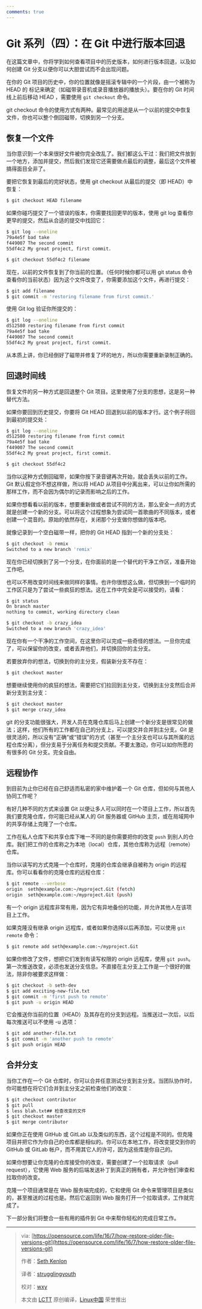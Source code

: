 ```yaml
---
comments: true
---
```


Git 系列（四）：在 Git 中进行版本回退
=============================================

在这篇文章中，你将学到如何查看项目中的历史版本，如何进行版本回退，以及如何创建 Git 分支以便你可以大胆尝试而不会出现问题。

在你的 Git 项目的历史中，你的位置就像是摇滚专辑中的一个片段，由一个被称为 HEAD 的 标记来确定（如磁带录音机或录音播放器的播放头）。要在你的 Git 时间线上前后移动 HEAD ，需要使用 `git checkout` 命令。

git checkout 命令的使用方式有两种。最常见的用途是从一个以前的提交中恢复文件，你也可以整个倒回磁带，切换到另一个分支。


## 恢复一个文件

当你意识到一个本来很好文件被你完全改乱了。我们都这么干过：我们把文件放到一个地方，添加并提交，然后我们发现它还需要做点最后的调整，最后这个文件被搞得面目全非了。

要把它恢复到最后的完好状态，使用 git checkout 从最后的提交（即 HEAD）中恢复：

```Bash
$ git checkout HEAD filename
```

如果你碰巧提交了一个错误的版本，你需要找回更早的版本，使用 git log 查看你更早的提交，然后从合适的提交中找回它：

```Bash
$ git log --oneline
79a4e5f bad take
f449007 The second commit
55df4c2 My great project, first commit.

$ git checkout 55df4c2 filename

```

现在，以前的文件恢复到了你当前的位置。（任何时候你都可以用 git status 命令查看你的当前状态）因为这个文件改变了，你需要添加这个文件，再进行提交：

```Bash
$ git add filename
$ git commit -m 'restoring filename from first commit.'
```

使用 Git log 验证你所提交的：

```Bash
$ git log --oneline
d512580 restoring filename from first commit
79a4e5f bad take
f449007 The second commit
55df4c2 My great project, first commit.
```

从本质上讲，你已经倒好了磁带并修复了坏的地方，所以你需要重新录制正确的。

## 回退时间线

恢复文件的另一种方式是回退整个 Git 项目。这里使用了分支的思想，这是另一种替代方法。

如果你要回到历史提交，你要将 Git HEAD 回退到以前的版本才行。这个例子将回到最初的提交处：

```Bash
$ git log --oneline
d512580 restoring filename from first commit
79a4e5f bad take
f449007 The second commit
55df4c2 My great project, first commit.

$ git checkout 55df4c2
```

当你以这种方式倒回磁带，如果你按下录音键再次开始，就会丢失以前的工作。Git 默认假定你不想这样做，所以将 HEAD 从项目中分离出来，可以让你如所需的那样工作，而不会因为偶尔的记录而影响之后的工作。

如果你想看看以前的版本，想要重新做或者尝试不同的方法，那么安全一点的方式就是创建一个新的分支。可以将这个过程想象为尝试同一首歌曲的不同版本，或者创建一个混音的。原始的依然存在，关闭那个分支做你想做的版本吧。

就像记录到一个空白磁带一样，把你的 Git HEAD 指到一个新的分支处：

```Bash
$ git checkout -b remix
Switched to a new branch 'remix'
```

现在你已经切换到了另一个分支，在你面前的是一个替代的干净工作区，准备开始工作吧。

也可以不用改变时间线来做同样的事情。也许你很想这么做，但切换到一个临时的工作区只是为了尝试一些疯狂的想法。这在工作中完全是可以接受的，请看：

```Bash
$ git status
On branch master
nothing to commit, working directory clean

$ git checkout -b crazy_idea
Switched to a new branch 'crazy_idea'
```

现在你有一个干净的工作空间，在这里你可以完成一些奇怪的想法。一旦你完成了，可以保留你的改变，或者丢弃他们，并切换回你的主分支。

若要放弃你的想法，切换到你的主分支，假装新分支不存在：

```Bash
$ git checkout master
```

想要继续使用你的疯狂的想法，需要把它们拉回到主分支，切换到主分支然后合并新分支到主分支：

```Bash
$ git checkout master
$ git merge crazy_idea
```

git 的分支功能很强大，开发人员在克隆仓库后马上创建一个新分支是很常见的做法；这样，他们所有的工作都在自己的分支上，可以提交并合并到主分支。Git 是很灵活的，所以没有“正确”或“错误”的方式（甚至一个主分支也可以与其所属的远程仓库分离），但分支易于分离任务和提交贡献。不要太激动，你可以如你所愿的有很多的 Git 分支。完全自由。

## 远程协作

到目前为止你已经在自己舒适而私密的家中维护着一个 Git 仓库，但如何与其他人协同工作呢？

有好几种不同的方式来设置 Git 以便让多人可以同时在一个项目上工作，所以首先我们要克隆仓库，你可能已经从某人的 Git 服务器或 GitHub 主页，或在局域网中的共享存储上克隆了一个仓库。

工作在私人仓库下和共享仓库下唯一不同的是你需要把你的改变 `push` 到别人的仓库。我们把工作的仓库称之为本地（local）仓库，其他仓库称为远程（remote）仓库。

当你以读写的方式克隆一个仓库时，克隆的仓库会继承自被称为 origin 的远程库。你可以看看你的克隆仓库的远程仓库：

```Bash
$ git remote --verbose
origin  seth@example.com:~/myproject.Git (fetch)
origin  seth@example.com:~/myproject.Git (push)
```

有一个 origin 远程库非常有用，因为它有异地备份的功能，并允许其他人在该项目上工作。

如果克隆没有继承 origin 远程库，或者如果你选择以后再添加，可以使用 `git remote` 命令：

```Bash
$ git remote add seth@example.com:~/myproject.Git
```

如果你修改了文件，想把它们发到有读写权限的 origin 远程库，使用 `git push`。第一次推送改变，必须也发送分支信息。不直接在主分支上工作是一个很好的做法，除非你被要求这样做：

```Bash
$ git checkout -b seth-dev
$ git add exciting-new-file.txt
$ git commit -m 'first push to remote'
$ git push -u origin HEAD
```

它会推送你当前的位置（HEAD）及其存在的分支到远程。当推送过一次后，以后每次推送可以不使用 -u 选项：

```Bash
$ git add another-file.txt
$ git commit -m 'another push to remote'
$ git push origin HEAD
```

## 合并分支

当你工作在一个 Git 仓库时，你可以合并任意测试分支到主分支。当团队协作时，你可能想在将它们合并到主分支之前检查他们的改变：

```Bash
$ git checkout contributor
$ git pull
$ less blah.txt## 检查改变的文件
$ git checkout master
$ git merge contributor
```

如果你正在使用 GitHub 或 GitLab 以及类似的东西，这个过程是不同的。但克隆项目并把它作为你自己的仓库都是相似的。你可以在本地工作，将改变提交到你的 GitHub 或 GitLab 帐户，而不用其它人的许可，因为这些库是你自己的。

如果你想要让你克隆的仓库接受你的改变，需要创建了一个拉取请求（pull request），它使用 Web 服务的后端发送补丁到真正的拥有者，并允许他们审查和拉取你的改变。

克隆一个项目通常是在 Web 服务端完成的，它和使用 Git 命令来管理项目是类似的，甚至推送的过程也是。然后它返回到 Web 服务打开一个拉取请求，工作就完成了。

下一部分我们将整合一些有用的插件到 Git 中来帮你轻松的完成日常工作。

--------------------------------------------------------------------------------

>via: [https://opensource.com/life/16/7/how-restore-older-file-versions-git](https://opensource.com/life/16/7/how-restore-older-file-versions-git)
>
>作者：[Seth Kenlon](https://opensource.com/users/seth)
>
>译者：[strugglingyouth](https://github.com/strugglingyouth)
>
>校对：[wxy](https://github.com/wxy)
>
>本文由 [LCTT](https://github.com/LCTT/TranslateProject) 原创编译，[Linux中国](https://linux.net.cn/) 荣誉推出